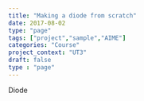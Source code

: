 ```yaml
---
title: "Making a diode from scratch"
date: 2017-08-02
type: "page"
tags: ["project","sample","AIME"]
categories: "Course"
project_context: "UT3"
draft: false
type : "page"
---
```


Diode

